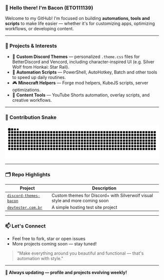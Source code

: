 ### 👋 Hello there! I'm Bacon (ETO111139)

Welcome to my GitHub! I'm focused on building **automations, tools and scripts** to make life easier — whether it's for customizing apps, optimizing workflows, or developing content.

---

### 🔧 Projects & Interests

- 🎨 **Custom Discord Themes** — personalized `.theme.css` files for BetterDiscord and Vencord, including character-inspired UI (e.g. Silver Wolf from Honkai: Star Rail).
- 🧩 **Automation Scripts** — PowerShell, AutoHotkey, Batch and other tools to speed up daily routines.
- 🎮 **Minecraft Helpers** — Forge mod helpers, KubeJS scripts, server optimizations.
- 🎥 **Content Tools** — YouTube Shorts automation, overlay scripts, and creative workflows.

---

### 🐍 Contribution Snake

![Snake animation](https://github.com/ETO111139/snk/raw/output/github-contribution-grid-snake.svg)

---

### 🗂 Repo Highlights

| Project | Description |
|--------|-------------|
| [`discord-themes-bacon`](https://github.com/ETO111139/discord-themes-bacon) | Custom themes for Discord+ with Silverwolf visual style and more coming soon |
| [`devtester.com.br`](https://github.com/ETO111139/devtester.com.br) | A simple hosting test site project |

---

### 📫 Let's Connect

- Feel free to fork, star or open issues
- More projects coming soon — stay tuned!

> "Make everything around you beautiful and functional — that's automation with style."

---

**🔄 Always updating — profile and projects evolving weekly!**

